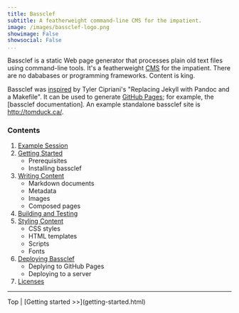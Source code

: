 ```yaml
---
title: Bassclef
subtitle: A featherweight command-line CMS for the impatient.
image: /images/bassclef-logo.png
showimage: False
showsocial: False
...
```


Bassclef is a static Web page generator that processes plain old text files using command-line tools.  It's a featherweight [CMS] for the impatient.  There are no dababases or programming frameworks.  Content is king.

Bassclef was [inspired] by Tyler Cipriani's "Replacing Jekyll with Pandoc and a Makefile".  It can be used to generate [GitHub Pages]; for example, the [bassclef documentation].  An example standalone bassclef site is <http://tomduck.ca/>.

[CMS]: https://en.wikipedia.org/wiki/Content_management_system
[inspired]: https://tylercipriani.com/2014/05/13/replace-jekyll-with-pandoc-makefile.html
[GitHub Pages]: https://pages.github.com/


### Contents ###


 1. [Example Session](example-session.html)
 2. [Getting Started](getting-started.html)
      - Prerequisites
      - Installing bassclef
 3. [Writing Content](writing-content.html)
      - Markdown documents
      - Metadata
      - Images
      - Composed pages
 4. [Building and Testing](building-and-testing.html)
 5. [Styling Content](styling-content.html)
      - CSS styles
      - HTML templates
      - Scripts
      - Fonts
 6. [Deploying Bassclef](deploying-bassclef.html) 
      - Deplying to GitHub Pages
      - Deploying to a server
 7. [Licenses](licenses.html) 


*   *   *   *   *   *   *   *   *   *   *   *   *   *   *   *   *   *


<nav>
Top | [Getting started >>](getting-started.html)
</nav>
